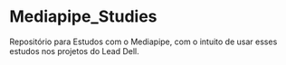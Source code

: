 # Mediapipe_Studies
Repositório para Estudos com o Mediapipe, com o intuito de usar esses estudos nos projetos do Lead Dell.
